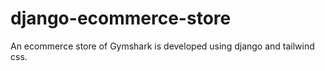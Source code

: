 # django-ecommerce-store
An ecommerce store of Gymshark is developed using django and tailwind css.
